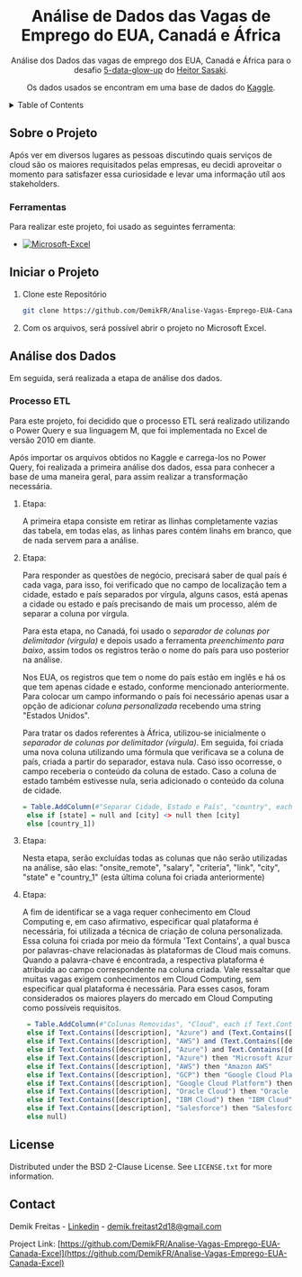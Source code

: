 <!-- PROJECT LOGO -->
<br />
<div align="center">
  <h1 align="center">Análise de Dados das Vagas de Emprego do EUA, Canadá e África</h1>

  <p align="center">
    Análise dos Dados das vagas de emprego dos EUA, Canadá e África para o desafio <a href="https://www.linkedin.com/feed/hashtag/?keywords=5dataglowup">5-data-glow-up</a> do <a href="https://www.linkedin.com/in/heitorsasaki">Heitor Sasaki</a>.
  </p>
  <p align="center">
    Os dados usados se encontram em uma base de dados do <a href="https://www.kaggle.com/datasets/cedricaubin/linkedin-data-analyst-jobs-listings">Kaggle</a>.
  </p>
</div>


<!-- TABLE OF CONTENTS -->
<details>
  <summary>Table of Contents</summary>
  <ol>
    <li>
      <a href="#sobre-o-projeto">Sobre o Projeto</a>
      <ul>
        <li><a href="#ferramentas">Ferramentas</a></li>
      </ul>
    </li>
    <li><a href="#iniciar-o-projeto">Iniciar o Projeto</a></li>
    <li>
      <a href="#análise-dos-dados">Análise dos Dados</a>
      <ul>
      	<li><a href="#processo-etl">Processo ETL</a></li>
        <li><a href="#existe-alguma-possibilidade-desses-gêneros-serem-os-mais-alugados-por-terem-mais-filmes">Existe alguma possibilidade desses gêneros serem os mais alugados por terem mais filmes?</a></li>
        <li><a href="#quais-foram-os-5-filmes-mais-alugados">Quais foram os 5 filmes mais alugados?</a></li>
        <li><a href="#quais-foram-os-5-filmes-menos-alugados">Quais foram os 5 filmes menos alugados?</a></li>
        <li><a href="#existe-algum-filme-que-não-foi-alugado">Existe algum filme que não foi alugado?</a></li>
        <li><a href="#por-ordem-decrescente-qual-foi-o-lucro-que-cada-loja-recebeu">Por ordem decrescente, qual foi o lucro que cada loja recebeu?</a></li>
        <li><a href="#quem-são-os-10-maiores-clientes">Quem são os 10 maiores clientes?</a></li>
        <li><a href="#quais-são-as-cidades-onde-residem-os-10-maiores-clientes">Quais são as cidades onde residem os 10 maiores clientes?</a></li>
	<li><a href="#quais-são-as-cinco-cidades-com-o-maior-número-de-clientes-exceto-as-que-já-possuem-lojas">Quais são as cinco cidades com o maior número de clientes, exceto as que já possuem lojas?</a></li>
        <li><a href="#quem-é-o-ator-que-tem-mais-filmes-alugados">Quem é o ator que tem mais filmes alugados?</a></li>
        <li><a href="#qual-foi-o-lucro-médio-de-cada-ano">Existe algum filme que não foi alugado?</a></li>
      </ul> 
    </li>
    <li><a href="#agradecimentos">Agradecimentos</a></li>
    <li><a href="#license">License</a></li>
    <li><a href="#contact">Contact</a></li>
  </ol>
</details>



<!-- Sobre o Projeto -->
## Sobre o Projeto

Após ver em diversos lugares as pessoas discutindo quais serviços de cloud são os maiores requisitados pelas empresas, eu decidi aproveitar o momento para satisfazer essa curiosidade e levar uma informação utíl aos stakeholders.



### Ferramentas

Para realizar este projeto, foi usado as seguintes ferramenta:


* [![Microsoft-Excel][Microsoft-Excel.xlsx]][Microsoft-Excel-url]



<!-- Iniciar o Projeto -->
## Iniciar o Projeto

1. Clone este Repositório
   ```sh
   git clone https://github.com/DemikFR/Analise-Vagas-Emprego-EUA-Canada-Excel.git
   ```
2. Com os arquivos, será possível abrir o projeto no Microsoft Excel.



## Análise dos Dados

Em seguida, será realizada a etapa de análise dos dados.


### Processo ETL

Para este projeto, foi decidido que o processo ETL será realizado utilizando o Power Query e sua linguagem M, que foi implementada no Excel de versão 2010 em diante.

Após importar os arquivos obtidos no Kaggle e carrega-los no Power Query, foi realizada a primeira análise dos dados, essa para conhecer a base de uma maneira geral, para assim realizar a transformação necessária.


1. Etapa:

	A primeira etapa consiste em retirar as llinhas completamente vazias das tabela, em todas elas, as linhas pares contém linahs em branco, que de nada servem para a análise.

2. Etapa:

	Para responder as questões de negócio, precisará saber de qual país é cada vaga, para isso, foi verificado que no campo de localização tem a cidade, estado e país separados por vírgula, alguns casos, está apenas a cidade ou estado e país precisando de mais um processo, além de separar a coluna por vírgula.

	Para esta etapa, no Canadá, foi usado o <i>separador de colunas por delimitador (vírgula)</i> e depois usado a ferramenta <i>preenchimento para baixo</i>, assim todos os registros terão o nome do país para uso posterior na análise.

	Nos EUA, os registros que tem o nome do país estão em inglês e há os que tem apenas cidade e estado, conforme mencionado anteriormente. Para colocar um campo informando o país foi necessário apenas usar a opção de adicionar <i>coluna personalizada</i> recebendo uma string "Estados Unidos".

	Para tratar os dados referentes à África, utilizou-se inicialmente o <i>separador de colunas por delimitador (vírgula)</i>. Em seguida, foi criada uma nova coluna utilizando uma fórmula que verificava se a coluna de país, criada a partir do separador, estava nula. Caso isso ocorresse, o campo receberia o conteúdo da coluna de estado. Caso a coluna de estado também estivesse nula, seria adicionado o conteúdo da coluna de cidade.
	
   ```r
   = Table.AddColumn(#"Separar Cidade, Estado e País", "country", each if [country_1] = null and [state] <> null then [state] 
	else if [state] = null and [city] <> null then [city]
	else [country_1])
   ```
   
3. Etapa:

	Nesta etapa, serão excluídas todas as colunas que não serão utilizadas na análise, são elas: "onsite_remote", "salary", "criteria", "link", "city", "state" e "country_1" (esta última coluna foi criada anteriormente)


4. Etapa:

	A fim de identificar se a vaga requer conhecimento em Cloud Computing e, em caso afirmativo, especificar qual plataforma é necessária, foi utilizada a técnica de criação de coluna personalizada. Essa coluna foi criada por meio da fórmula 'Text Contains', a qual busca por palavras-chave relacionadas às plataformas de Cloud mais comuns. Quando a palavra-chave é encontrada, a respectiva plataforma é atribuída ao campo correspondente na coluna criada. Vale ressaltar que muitas vagas exigem conhecimentos em Cloud Computing, sem especificar qual plataforma é necessária. Para esses casos, foram considerados os maiores players do mercado em Cloud Computing como possíveis requisitos.
	
   ```r
	= Table.AddColumn(#"Colunas Removidas", "Cloud", each if Text.Contains([description], "Azure") and Text.Contains([description], "AWS") and (Text.Contains([description], "GCP") or Text.Contains([description], "Google Cloud")) then "Azure, AWS e GCP"
	else if Text.Contains([description], "Azure") and (Text.Contains([description], "Google Cloud") or Text.Contains([description], "GCP")) then "Microsoft Azure e GCP"
	else if Text.Contains([description], "AWS") and (Text.Contains([description], "Google Cloud") or Text.Contains([description], "GCP")) then "Amazon AWS e GCP"
	else if Text.Contains([description], "Azure") and Text.Contains([description], "AWS") then "Microsoft Azure e AWS"
	else if Text.Contains([description], "Azure") then "Microsoft Azure"
	else if Text.Contains([description], "AWS") then "Amazon AWS"
	else if Text.Contains([description], "GCP") then "Google Cloud Platform"
	else if Text.Contains([description], "Google Cloud Platform") then "Google Cloud Platform"
	else if Text.Contains([description], "Oracle Cloud") then "Oracle Cloud"
	else if Text.Contains([description], "IBM Cloud") then "IBM Cloud"
	else if Text.Contains([description], "Salesforce") then "Salesforce"
	else null)
   ```



<!-- LICENSE -->
## License

Distributed under the BSD 2-Clause License. See `LICENSE.txt` for more information.



<!-- CONTACT -->
## Contact

Demik Freitas - [Linkedin](https://www.linkedin.com/in/demik-freitas/) - demik.freitast2d18@gmail.com

Project Link: [https://github.com/DemikFR/Analise-Vagas-Emprego-EUA-Canada-Excel](https://github.com/DemikFR/Analise-Vagas-Emprego-EUA-Canada-Excel)



<!-- MARKDOWN LINKS & IMAGES -->
<!-- https://www.markdownguide.org/basic-syntax/#reference-style-links -->
[Microsoft-Excel.xlsx]: https://img.shields.io/badge/Microsoft_Excel-217346?style=for-the-badge&logo=microsoft-excel&logoColor=white
[Microsoft-Excel-url]: https://www.microsoft.com/pt-br/microsoft-365/excel?&ef_id=_k_CjwKCAjwue6hBhBVEiwA9YTx8L8HZ4aL6EyiDeOqaTjqnBHuVhAfb9qJWDlBZzaa2aYzJum7Dti7lhoCTH8QAvD_BwE_k_&OCID=AIDcmm409lj8ne_SEM__k_CjwKCAjwue6hBhBVEiwA9YTx8L8HZ4aL6EyiDeOqaTjqnBHuVhAfb9qJWDlBZzaa2aYzJum7Dti7lhoCTH8QAvD_BwE_k_&gclid=CjwKCAjwue6hBhBVEiwA9YTx8L8HZ4aL6EyiDeOqaTjqnBHuVhAfb9qJWDlBZzaa2aYzJum7Dti7lhoCTH8QAvD_BwE
